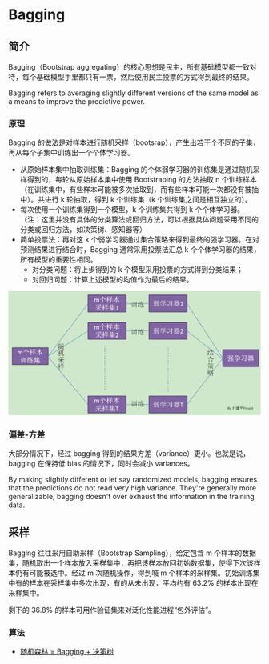 # Bagging

## 简介

Bagging（Bootstrap aggregating）的核心思想是民主，所有基础模型都一致对待，每个基础模型手里都只有一票，然后使用民主投票的方式得到最终的结果。

Bagging refers to averaging slightly different versions of the same model as a means to improve the predictive power.

### 原理

Bagging 的做法是对样本进行随机采样（bootsrap），产生出若干个不同的子集，再从每个子集中训练出一个个体学习器。

- 从原始样本集中抽取训练集：Bagging 的个体弱学习器的训练集是通过随机采样得到的，每轮从原始样本集中使用 Bootstraping 的方法抽取 n 个训练样本（在训练集中，有些样本可能被多次抽取到，而有些样本可能一次都没有被抽中）。共进行 k 轮抽取，得到 k 个训练集（k 个训练集之间是相互独立的）。
- 每次使用一个训练集得到一个模型，k 个训练集共得到 k 个个体学习器。（注：这里并没有具体的分类算法或回归方法，可以根据具体问题采用不同的分类或回归方法，如决策树、感知器等）
- 简单投票法：再对这 k 个弱学习器通过集合策略来得到最终的强学习器。在对预测结果进行结合时，Bagging 通常采用投票法汇总 k 个个体学习器的结果，所有模型的重要性相同。
  - 对分类问题：将上步得到的 k 个模型采用投票的方式得到分类结果；
  - 对回归问题：计算上述模型的均值作为最后的结果。

<img src="figures/image-20210516215838148.png" alt="image-20210516215838148" style="zoom:50%;" />



### 偏差-方差

大部分情况下，经过 bagging 得到的结果方差（variance）更小。也就是说，bagging 在保持低 bias 的情况下，同时会减小 variances。

By making slightly different or let say randomized models, bagging ensures that the predictions do not read very high variance. They're generally more generalizable, bagging doesn't over exhaust the information in the training data. 

## 采样

Bagging 往往采用自助采样（Bootstrap Sampling），给定包含 m 个样本的数据集，随机取出一个样本放入采样集中，再把该样本放回初始数据集，使得下次该样本仍有可能被选中。经过 m 次随机操作，得到喊 m 个样本的采样集。初始训练集中有的样本在采样集中多次出现，有的从未出现，平均约有 63.2% 的样本出现在采样集中。

剩下的 36.8% 的样本可用作验证集来对泛化性能进程“包外评估”。

### 算法

- [随机森林 = Bagging + 决策树](10_random-forest/README.md)


